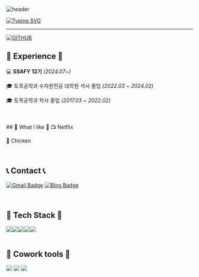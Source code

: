 <!--
## Hi there 👋


**shlee1103/shlee1103** is a ✨ _special_ ✨ repository because its `README.md` (this file) appears on your GitHub profile.

Here are some ideas to get you started:

- 🔭 I’m currently working on ...
- 🌱 I’m currently learning ...
- 👯 I’m looking to collaborate on ...
- 🤔 I’m looking for help with ...
- 💬 Ask me about ...
- 📫 How to reach me: ...
- 😄 Pronouns: ...
- ⚡ Fun fact: ...

-->


![header](https://capsule-render.vercel.app/api?type=waving&color=D87093EE&text=&animation=twinkling&height=80)

[![Typing SVG](https://readme-typing-svg.demolab.com?font=Alkatra&weight=500&size=45&duration=4000&pause=3&color=D87093EE&center=false&vCenter=false&multiline=true&repeat=true&width=1000&height=100&lines=Welcome+to+Songhee's+GitHub!👋)](https://git.io/typing-svg)
 
<div align="left">
 
 ---
  
[![GITHUB](https://hits.seeyoufarm.com/api/count/incr/badge.svg?url=https%3A%2F%2Fgithub.com%2Fysjang0926&count_bg=%23D7D265&title_bg=%23252222&icon=github.svg&icon_color=%23E7E7E7&title=GITHUB&edge_flat=false)](https://github.com/shlee1103)

</div>


## 💪 Experience 💪
💻 **SSAFY 12기** _(2024.07~)_

🎓 토목공학과 수자원전공 대학원 석사 졸업 _(2022.03 ~ 2024.02)_

🎓 토목공학과 학사 졸업 _(2017.03 ~ 2022.02)_

<br>
<!--
## 📝 paper 📝
📄 [Journal of Hydrology 국외논문 게재] *2024.02, Journal of Hydrology: Regional Studies*
<br> &nbsp; &nbsp; Climate change impact assessment on water resources management using a combined multi-model approach in South Korea

📄 [KWRA 국내논문 게재] *2024.02, 한국수자원학회*
<br> &nbsp; &nbsp; 셀룰러 오토마타 기반 도시침수 및 물순환 해석 모형 CAW의 개발 및 적용

📄 [KWRA 국내논문 게재] *2024.01, 한국수자원학회*
<br> &nbsp; &nbsp; 고해상도 도시 침수 해석을 위한 딥러닝 기반 초해상화 기술 적용

📄 [KSCE 국내논문 게재] *2023.01, 대한토목학회*
<br> &nbsp; &nbsp; 집중형 모형 IHACRES와 GR4J를 이용한 강수 및 기온 변동성에 대한 유출 해석 민감도 평가

<br>

## 🏆 Award 🏆

🥈 [2024년 한국수자원학회 올해의 논문상] *2024.05.10*
<br> &nbsp; &nbsp; 고해상도 도시 침수 해석을 위한 딥러닝 기반 초해상화 기술 적용

🥉 [2023년 한국수자원학회 학술발표대회 우수논문상] *2022.05.26*
<br> &nbsp; &nbsp; 셀룰러 오토마타 기반 CA-Urban 모형의 개발 및 침수해석 평가 : Portland 도심 적용 사례

🏅 [2023년 한국방재학회 학술발표대회 우수논문상] *2023.02.17*
<br> &nbsp; &nbsp; 셀룰러 오토마타 기반 도시침수 해석 모형 CA-Urban의 개발 및 적용성 평가
-->

<br>
-->

<br>
## 💜 What I like 💜
📺 Netflix

🍗 Chicken

<br>
 
## 📞 Contact 📞
[![Gmail Badge](https://img.shields.io/badge/Gmail-D14836?style=flat&logo=Gmail&logoColor=white)](mailto:shee981103@gmail.com) 
[![Blog Badge](https://img.shields.io/badge/Blog-555263?style=flat&logoColor=white)](https://blog.naver.com/hd05025)

<br>

## 🔨 Tech Stack 🔨
<div style="display:flex; flex-direction:row;">
    <img src="https://img.shields.io/badge/html5-E34F26?style=flat-square&logo=html5&logoColor=white"> 
    <img src="https://img.shields.io/badge/css-1572B6?style=flat-square&logo=css3&logoColor=white"> 
    <img src="https://img.shields.io/badge/javascript-F7DF1E?style=flat-square&logo=javascript&logoColor=black"> 
    <img src="https://img.shields.io/badge/Backbone.js-0071B5?style=flat-square&logo=backbone.js&logoColor=black"> 
    <img src="https://img.shields.io/badge/python-3776AB?style=flat-square&logo=python&logoColor=white"> 
</div><br>
</div>

## 📢 Cowork tools 📢
<div>
<img src="https://img.shields.io/badge/GitHub-181717?style=flat-square&logo=GitHub&logoColor=white"/>
<img src="https://img.shields.io/badge/Notion-FFE4AF?style=flat-square&logo=Notion&logoColor=black"/>
<img src="https://img.shields.io/badge/Slack-FF6C37?style=flat-square&logo=Slack&logoColor=white"/>
</div>
